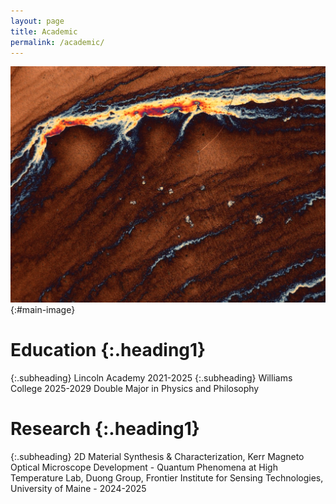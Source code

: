 ```yaml
---
layout: page
title: Academic
permalink: /academic/
---
```


![Image Description](/images/13.jpeg){:#main-image}

# Education {:.heading1}

{:.subheading}
Lincoln Academy 2021-2025
{:.subheading}
Williams College 2025-2029   Double Major in Physics and Philosophy

# Research {:.heading1}

{:.subheading}
2D Material Synthesis & Characterization, Kerr Magneto Optical Microscope Development - Quantum Phenomena at High Temperature Lab, Duong Group, Frontier Institute for Sensing Technologies, University of Maine - 2024-2025
